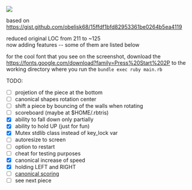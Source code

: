 ![](https://storage.googleapis.com/rbtris.github.nakilon.pro/screenshot2.png)

based on https://gist.github.com/obelisk68/15ffdf1bfd82953361be0264b5ea4119

reduced original LOC from 211 to ~125  
now adding features -- some of them are listed below

for the cool font that you see on the screenshot, download the https://fonts.google.com/download?family=Press%20Start%202P to the working directory where you run the `bundle exec ruby main.rb`

TODO:

* [ ] projetion of the piece at the bottom
* [ ] canonical shapes rotation center
* [ ] shift a piece by bouncing of the walls when rotating
* [ ] scoreboard (maybe at $HOME/.rbtris)
* [x] ability to fall down only partially
* [x] ability to hold UP (just for fun)
* [x] Mutex stdlib class instead of key_lock var
* [ ] autoresize to screen
* [ ] option to restart
* [ ] cheat for testing purposes
* [x] canonical increase of speed
* [x] holding LEFT and RIGHT
* [ ] [canonical scoring](https://tetris.fandom.com/wiki/Scoring)
* [ ] see next piece
